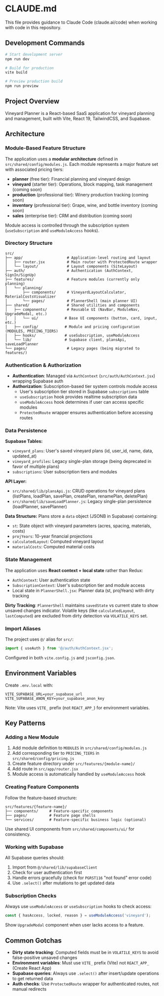 # CLAUDE.md

This file provides guidance to Claude Code (claude.ai/code) when working with code in this repository.

## Development Commands

```bash
# Start development server
npm run dev

# Build for production
vite build

# Preview production build
npm run preview
```

## Project Overview

Vineyard Planner is a React-based SaaS application for vineyard planning and management, built with Vite, React 19, TailwindCSS, and Supabase.

## Architecture

### Module-Based Feature Structure

The application uses a **modular architecture** defined in `src/shared/config/modules.js`. Each module represents a major feature set with associated pricing tiers:

- **planner** (free tier): Financial planning and vineyard design
- **vineyard** (starter tier): Operations, block mapping, task management (coming soon)
- **production** (professional tier): Winery production tracking (coming soon)
- **inventory** (professional tier): Grape, wine, and bottle inventory (coming soon)
- **sales** (enterprise tier): CRM and distribution (coming soon)

Module access is controlled through the subscription system (`useSubscription` and `useModuleAccess` hooks).

### Directory Structure

```
src/
├── app/                    # Application-level routing and layout
│   ├── router.jsx          # Main router with ProtectedRoute wrapper
│   └── layout/             # Layout components (SiteLayout)
├── auth/                   # Authentication (AuthContext, SignIn/SignUp)
├── features/               # Feature modules (currently only planning)
│   └── planning/
│       ├── components/     # VineyardLayoutCalculator, MaterialCostsVisualizer
│       └── pages/          # PlannerShell (main planner UI)
├── shared/                 # Shared utilities and components
│   ├── components/         # Reusable UI (NavBar, ModuleNav, UpgradeModal, etc.)
│   │   └── ui/            # Base UI components (button, card, input, etc.)
│   ├── config/            # Module and pricing configuration (MODULES, PRICING_TIERS)
│   ├── hooks/             # useSubscription, useModuleAccess
│   └── lib/               # Supabase client, plansApi, saveLoadPlanner
└── pages/                  # Legacy pages (being migrated to features/)
```

### Authentication & Authorization

- **Authentication**: Managed via `AuthContext` (`src/auth/AuthContext.jsx`) wrapping Supabase auth
- **Authorization**: Subscription-based tier system controls module access
  - User's subscription tier stored in Supabase `subscriptions` table
  - `useSubscription` hook provides realtime subscription data
  - `useModuleAccess` hook determines if user can access specific modules
  - `ProtectedRoute` wrapper ensures authentication before accessing routes

### Data Persistence

**Supabase Tables:**
- `vineyard_plans`: User's saved vineyard plans (id, user_id, name, data, updated_at)
- `vineyard_profiles`: Legacy single-plan storage (being deprecated in favor of multiple plans)
- `subscriptions`: User subscription tiers and modules

**API Layer:**
- `src/shared/lib/plansApi.js`: CRUD operations for vineyard plans (listPlans, loadPlan, savePlan, createPlan, renamePlan, deletePlan)
- `src/shared/lib/saveLoadPlanner.js`: Legacy single-plan persistence (loadPlanner, savePlanner)

**Data Structure:**
Plans store a `data` object (JSONB in Supabase) containing:
- `st`: State object with vineyard parameters (acres, spacing, materials, costs)
- `projYears`: 10-year financial projections
- `calculatedLayout`: Computed vineyard layout
- `materialCosts`: Computed material costs

### State Management

The application uses **React context + local state** rather than Redux:
- `AuthContext`: User authentication state
- `SubscriptionContext`: User's subscription tier and module access
- Local state in `PlannerShell.jsx`: Planner data (st, projYears) with dirty tracking

**Dirty Tracking**: `PlannerShell` maintains `savedState` vs current state to show unsaved changes indicator. Volatile keys (like `calculatedLayout`, `lastComputed`) are excluded from dirty detection via `VOLATILE_KEYS` set.

### Import Aliases

The project uses `@/` alias for `src/`:
```javascript
import { useAuth } from '@/auth/AuthContext.jsx';
```

Configured in both `vite.config.js` and `jsconfig.json`.

## Environment Variables

Create `.env.local` with:
```
VITE_SUPABASE_URL=your_supabase_url
VITE_SUPABASE_ANON_KEY=your_supabase_anon_key
```

Note: Vite uses `VITE_` prefix (not `REACT_APP_`) for environment variables.

## Key Patterns

### Adding a New Module

1. Add module definition to `MODULES` in `src/shared/config/modules.js`
2. Add corresponding tier to `PRICING_TIERS` in `src/shared/config/pricing.js`
3. Create feature directory under `src/features/{module-name}/`
4. Add route in `src/app/router.jsx`
5. Module access is automatically handled by `useModuleAccess` hook

### Creating Feature Components

Follow the feature-based structure:
```
src/features/{feature-name}/
├── components/     # Feature-specific components
├── pages/          # Feature page shells
└── services/       # Feature-specific business logic (optional)
```

Use shared UI components from `src/shared/components/ui/` for consistency.

### Working with Supabase

All Supabase queries should:
1. Import from `@/shared/lib/supabaseClient`
2. Check for user authentication first
3. Handle errors gracefully (check for `PGRST116` "not found" error code)
4. Use `.select()` after mutations to get updated data

### Subscription Checks

Always use `useModuleAccess` or `useSubscription` hooks to check access:
```javascript
const { hasAccess, locked, reason } = useModuleAccess('vineyard');
```

Show `UpgradeModal` component when user lacks access to a feature.

## Common Gotchas

- **Dirty state tracking**: Computed fields must be in `VOLATILE_KEYS` to avoid false-positive unsaved changes
- **Environment variables**: Must use `VITE_` prefix (Vite) not `REACT_APP_` (Create React App)
- **Supabase queries**: Always use `.select()` after insert/update operations to get returned data
- **Auth checks**: Use `ProtectedRoute` wrapper for authenticated routes, not manual redirects

